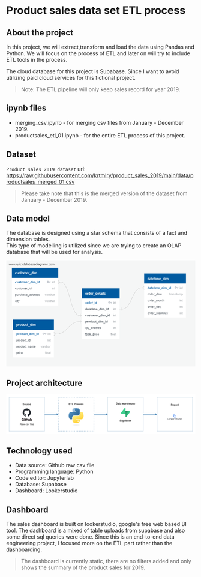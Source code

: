 # Product sales data set ETL process

## About the project

In this project, we will extract,transform and load the data using Pandas and Python. We will focus on the process of ETL and later on will try to include ETL tools in the process.

The cloud database for this project is Supabase. Since I want to avoid utilizing paid cloud services for this fictional project.

> Note: The ETL pipeline will only keep sales record for year 2019.
## ipynb files
- merging_csv.ipynb - for merging csv files from January - December 2019.
- productsales_etl_01.ipynb - for the entire ETL process of this project.

## Dataset
`Product sales 2019 dataset`
url: https://raw.githubusercontent.com/krtmlry/product_sales_2019/main/data/productsales_merged_01.csv
> Please take note that this is the merged version of the dataset from January - December 2019.

## Data model
The database is designed using a star schema that consists of a fact and dimension tables. \
This type of modelling is utilized since we are trying to create an OLAP database that will be used for analysis.

![data-model](https://github.com/krtmlry/product_sales_2019/blob/main/img/db-model-01.png?raw=true)

## Project architecture
![architecture](https://github.com/krtmlry/product_sales_2019/blob/main/img/Architecture.png?raw=true)

## Technology used
- Data source: Github raw csv file
- Programming language: Python
- Code editor: Jupyterlab
- Database: Supabase
- Dashboard: Lookerstudio

## Dashboard
The sales dashboard is built on lookerstudio, google's free web based BI tool.
The dashboard is a mixed of table uploads from supabase and also some direct sql queries were done.
Since this is an end-to-end data engineering project, I focused more on the ETL part rather than the dashboarding. 
> The dashboard is currently static, there are no filters added and only shows the summary of the product sales for 2019.